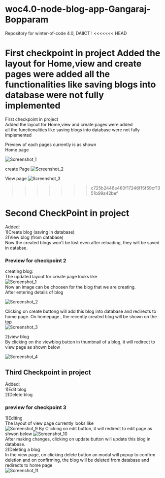 # woc4.0-node-blog-app-Gangaraj-Bopparam

Repository for winter-of-code 4.0, DAIICT !
<<<<<<< HEAD

First checkpoint in project
Added the layout for Home,view and create pages were added
all the functionalities like saving blogs into database were not fully implemented
=======

First checkpoint in project  
Added the layout for Home,view and create pages were added  
all the functionalities like saving blogs into database were not fully implemented

Preview of each pages currently is as shown  
Home page

  ![Screenshot_1](https://user-images.githubusercontent.com/96531549/149365330-cf36626c-b55b-4b40-87e5-4816e2419114.png)

create Page
 ![Screenshot_2](https://user-images.githubusercontent.com/96531549/149365407-031bcffa-fa06-4bf0-9153-6df9dbdd8d95.png)

View page
![Screenshot_3](https://user-images.githubusercontent.com/96531549/149365466-39e3df45-fd4c-4d7c-a60b-37068cb33088.png)
>>>>>>> c725b2446e460f17246f15f59cf1351b99a42bef

Second CheckPoint in project
=====

Added:  
1)Create blog (saving in database)  
2)View blog (from database)  
Now the created blogs won't be lost even after reloading, they will be saved in databse.  

### Preview for checkpoint 2  

creating blog:  
The updated layout for create page looks like  
![Screenshot_1](https://user-images.githubusercontent.com/96531549/149667989-aa7d4475-fed4-47ce-a572-1bf52fa19328.png)  
Now an image can be choosen for the blog that we are creating.  
After entering details of blog

![Screenshot_2](https://user-images.githubusercontent.com/96531549/149668164-1e1ff704-4d1e-4aa6-8015-da434579b633.png)  

Clicking on create buttong will add this blog into database and redirects to home page.
On homepage , the recently created blog will be shown on the top  
![Screenshot_3](https://user-images.githubusercontent.com/96531549/149668209-ec5ef11c-bcf1-4d57-812b-399c4dd54ddb.png)  

2)view blog  
By clicking on the viewblog button in thumbnail of a blog, it will redirect to view page as shown below

![Screenshot_4](https://user-images.githubusercontent.com/96531549/149668268-21718a8c-4772-4bb0-be0d-da4f92d856dc.png)

## Third Checkpoint in project  

 Added:  
 1)Edit blog  
 2)Delete blog  

### preview for checkpoint 3  

1)Editing  
The layout of view page currently looks like  
![Screenshot_9](https://user-images.githubusercontent.com/96531549/149670561-7f4ba7ba-135a-4cf9-a351-b0b48e4eca75.png)
By Clicking on edit button, it will redirect to edit page as shwon below
![Screenshot_10](https://user-images.githubusercontent.com/96531549/149670596-151f6426-eecc-44dd-b0a6-3262bd8dad5e.png)  
After making changes, clicking on update button will update this blog in database.  
2)Deleting a blog  
In the view page, on clicking delete button an modal will popup to confirm deletion and on confirming, the blog will be deleted from database and redirects to home page  
![Screenshot_11](https://user-images.githubusercontent.com/96531549/149670744-d1a85722-0e25-47f9-be41-0925224276a9.png)  
